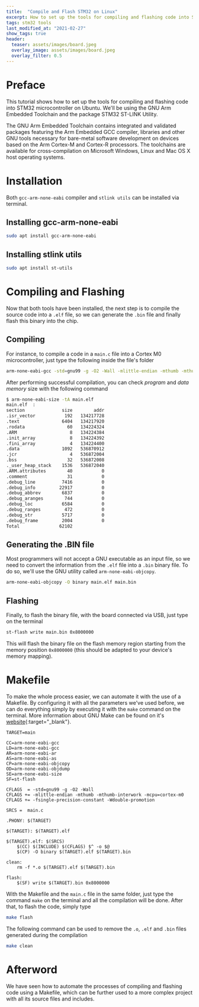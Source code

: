 ```yaml
---
title:  "Compile and Flash STM32 on Linux"
excerpt: How to set up the tools for compiling and flashing code into STM32 microcontroller on Ubuntu.
tags: stm32 tools
last_modified_at: "2021-02-27"
show_tags: true
header:
  teaser: assets/images/board.jpeg
  overlay_image: assets/images/board.jpeg
  overlay_filter: 0.5
---
```


# Preface
This tutorial shows how to set up the tools for compiling and flashing code into STM32 microcontroller on Ubuntu. We'll be using the GNU Arm Embedded Toolchain and the package STM32 ST-LINK Utility.

The GNU Arm Embedded Toolchain contains integrated and validated packages featuring the Arm Embedded GCC compiler, libraries and other GNU tools necessary for bare-metal software development on devices based on the Arm Cortex-M and Cortex-R processors. The toolchains are available for cross-compilation on Microsoft Windows, Linux and Mac OS X host operating systems.

# Installation
Both ```gcc-arm-none-eabi``` compiler and ```stlink utils``` can be installed via terminal.

## Installing gcc-arm-none-eabi
```bash
sudo apt install gcc-arm-none-eabi
```

## Installing stlink utils
```bash
sudo apt install st-utils
```

# Compiling and Flashing
Now that both tools have been installed, the next step is to compile the source code into a ```.elf``` file, so we can generate the ```.bin``` file and finally flash this binary into the chip.

## Compiling
For instance, to compile a code in a ```main.c``` file into a Cortex M0 microcontroller, just type the following inside the file's folder

```bash
arm-none-eabi-gcc -std=gnu99 -g -O2 -Wall -mlittle-endian -mthumb -mthumb-interwork -mcpu=cortex-m0 -fsingle-precision-constant -Wdouble-promotion main.c -o main.elf
```

After performing successful compilation, you can check *program* and *data memory* size with the following command

```bash
$ arm-none-eabi-size -tA main.elf 
main.elf  :
section              size        addr
.isr_vector           192   134217728
.text                6404   134217920
.rodata                60   134224324
.ARM                    8   134224384
.init_array             8   134224392
.fini_array             4   134224400
.data                1092   536870912
.jcr                    4   536872004
.bss                   32   536872008
._user_heap_stack    1536   536872040
.ARM.attributes        40           0
.comment               31           0
.debug_line          7416           0
.debug_info         22917           0
.debug_abbrev        6837           0
.debug_aranges        744           0
.debug_loc           6584           0
.debug_ranges         472           0
.debug_str           5717           0
.debug_frame         2004           0
Total               62102
```

## Generating the .BIN file
Most programmers will not accept a GNU executable as an input file, so we need to convert the information from the ```.elf``` file into a ```.bin``` binary file. To do so, we'll use the GNU utility called ```arm-none-eabi-objcopy```.

```bash
arm-none-eabi-objcopy -O binary main.elf main.bin
```

## Flashing
Finally, to flash the binary file, with the board connected via USB, just type on the terminal

```bash
st-flash write main.bin 0x8000000
```

This will flash the binary file on the flash memory region starting from the memory position ```0x8000000``` (this should be adapted to your device's memory mapping).

# Makefile
To make the whole process easier, we can automate it with the use of a Makefile. By configuring it with all the parameters we've used before, we can do everything simply by executing it with the ```make``` command on the terminal. More information about GNU Make can be found on it's [website](https://www.gnu.org/software/make/manual/make.html){:target="_blank"}.

```make
TARGET=main

CC=arm-none-eabi-gcc
LD=arm-none-eabi-gcc
AR=arm-none-eabi-ar
AS=arm-none-eabi-as
CP=arm-none-eabi-objcopy
OD=arm-none-eabi-objdump
SE=arm-none-eabi-size
SF=st-flash

CFLAGS  = -std=gnu99 -g -O2 -Wall
CFLAGS += -mlittle-endian -mthumb -mthumb-interwork -mcpu=cortex-m0
CFLAGS += -fsingle-precision-constant -Wdouble-promotion

SRCS =  main.c

.PHONY: $(TARGET)

$(TARGET): $(TARGET).elf

$(TARGET).elf: $(SRCS)
    $(CC) $(INCLUDE) $(CFLAGS) $^ -o $@
    $(CP) -O binary $(TARGET).elf $(TARGET).bin

clean:
    rm -f *.o $(TARGET).elf $(TARGET).bin

flash:
    $(SF) write $(TARGET).bin 0x8000000
```

With the Makefile and the ```main.c``` file in the same folder, just type the command ```make``` on the terminal and all the compilation will be done. After that, to flash the code, simply type

```bash
make flash
```

The following command can be used to remove the ```.o```, ```.elf``` and ```.bin``` files generated during the compilation

```bash
make clean
```

# Afterword
We have seen how to automate the processes of compiling and flashing code using a Makefile, which can be further used to a more complex project with all its source files and includes.